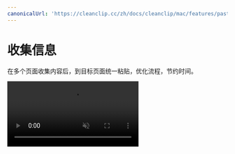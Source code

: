 ```yaml
---
canonicalUrl: 'https://cleanclip.cc/zh/docs/cleanclip/mac/features/pastestack-collect'
---
```


# 收集信息

在多个页面收集内容后，到目标页面统一粘贴，优化流程，节约时间。

<video autoplay muted loop>
    <source src="/videos/pastestack-collect.mp4" type="video/mp4">
    <iframe src="/videos/pastestack-collect.mp4" scrolling="no" border="0" frameborder="0" allow="autoplay; encrypted-media" allowfullscreen></iframe>
</video>